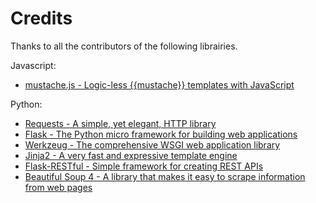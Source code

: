 # Credits

Thanks to all the contributors of the following librairies.

Javascript:
* [mustache.js - Logic-less {{mustache}} templates with JavaScript](https://github.com/janl/mustache.js)

Python:
* [Requests - A simple, yet elegant, HTTP library](https://github.com/psf/requests)
* [Flask -  The Python micro framework for building web applications](https://github.com/pallets/flask/)
* [Werkzeug - The comprehensive WSGI web application library](https://github.com/pallets/Werkzeug)
* [Jinja2 - A very fast and expressive template engine](https://github.com/pallets/jinja/)
* [Flask-RESTful - Simple framework for creating REST APIs](https://github.com/flask-restful/flask-restful)
* [Beautiful Soup 4 - A library that makes it easy to scrape information from web pages](https://www.crummy.com/software/BeautifulSoup/)
